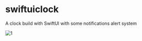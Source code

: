 # swiftuiclock
A clock build with SwiftUI with some notifications alert system


![1](https://user-images.githubusercontent.com/47704495/97481231-ca7bf280-1954-11eb-8b72-3d2a6582a48e.jpeg)
